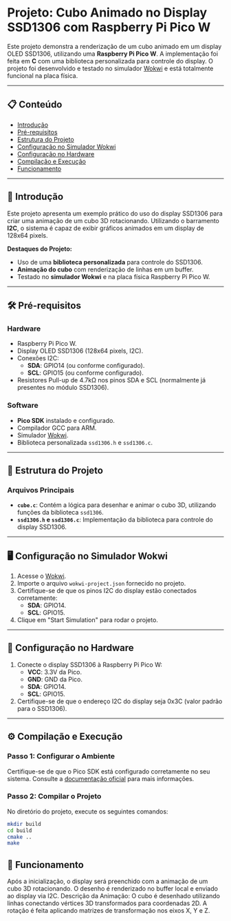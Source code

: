 # Projeto: Cubo Animado no Display SSD1306 com Raspberry Pi Pico W

Este projeto demonstra a renderização de um cubo animado em um display OLED SSD1306, utilizando uma **Raspberry Pi Pico W**. A implementação foi feita em **C** com uma biblioteca personalizada para controle do display. O projeto foi desenvolvido e testado no simulador [Wokwi](https://wokwi.com/) e está totalmente funcional na placa física.

---

## 📋 **Conteúdo**
- [Introdução](#introdução)
- [Pré-requisitos](#pré-requisitos)
- [Estrutura do Projeto](#estrutura-do-projeto)
- [Configuração no Simulador Wokwi](#configuração-no-simulador-wokwi)
- [Configuração no Hardware](#configuração-no-hardware)
- [Compilação e Execução](#compilação-e-execução)
- [Funcionamento](#funcionamento)

---

## 📖 **Introdução**

Este projeto apresenta um exemplo prático do uso do display SSD1306 para criar uma animação de um cubo 3D rotacionando. Utilizando o barramento **I2C**, o sistema é capaz de exibir gráficos animados em um display de 128x64 pixels.

**Destaques do Projeto:**
- Uso de uma **biblioteca personalizada** para controle do SSD1306.
- **Animação do cubo** com renderização de linhas em um buffer.
- Testado no **simulador Wokwi** e na placa física Raspberry Pi Pico W.

---

## 🛠 **Pré-requisitos**

### Hardware
- Raspberry Pi Pico W.
- Display OLED SSD1306 (128x64 pixels, I2C).
- Conexões I2C:
  - **SDA**: GPIO14 (ou conforme configurado).
  - **SCL**: GPIO15 (ou conforme configurado).
- Resistores Pull-up de 4.7kΩ nos pinos SDA e SCL (normalmente já presentes no módulo SSD1306).

### Software
- **Pico SDK** instalado e configurado.
- Compilador GCC para ARM.
- Simulador [Wokwi](https://wokwi.com/).
- Biblioteca personalizada `ssd1306.h` e `ssd1306.c`.

---

## 📂 **Estrutura do Projeto**


### Arquivos Principais
- **`cube.c`**: Contém a lógica para desenhar e animar o cubo 3D, utilizando funções da biblioteca `ssd1306`.
- **`ssd1306.h` e `ssd1306.c`**: Implementação da biblioteca para controle do display SSD1306.

---

## 🖥 **Configuração no Simulador Wokwi**

1. Acesse o [Wokwi](https://wokwi.com/).
2. Importe o arquivo `wokwi-project.json` fornecido no projeto.
3. Certifique-se de que os pinos I2C do display estão conectados corretamente:
   - **SDA**: GPIO14.
   - **SCL**: GPIO15.
4. Clique em "Start Simulation" para rodar o projeto.

---

## 🔧 **Configuração no Hardware**

1. Conecte o display SSD1306 à Raspberry Pi Pico W:
   - **VCC**: 3.3V da Pico.
   - **GND**: GND da Pico.
   - **SDA**: GPIO14.
   - **SCL**: GPIO15.
2. Certifique-se de que o endereço I2C do display seja 0x3C (valor padrão para o SSD1306).

---

## ⚙ **Compilação e Execução**

### Passo 1: Configurar o Ambiente
Certifique-se de que o Pico SDK está configurado corretamente no seu sistema. Consulte a [documentação oficial](https://github.com/raspberrypi/pico-sdk) para mais informações.

### Passo 2: Compilar o Projeto
No diretório do projeto, execute os seguintes comandos:

```bash
mkdir build
cd build
cmake ..
make
```
## 🔄 Funcionamento
Após a inicialização, o display será preenchido com a animação de um cubo 3D rotacionando.
O desenho é renderizado no buffer local e enviado ao display via I2C.
Descrição da Animação:
O cubo é desenhado utilizando linhas conectando vértices 3D transformados para coordenadas 2D.
A rotação é feita aplicando matrizes de transformação nos eixos X, Y e Z.
